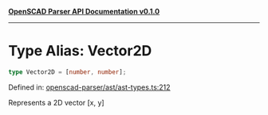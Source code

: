 [**OpenSCAD Parser API Documentation v0.1.0**](../README.md)

***

# Type Alias: Vector2D

```ts
type Vector2D = [number, number];
```

Defined in: [openscad-parser/ast/ast-types.ts:212](https://github.com/holistic-stack/openscad-tree-sitter/blob/57470856b239e8ae819e2b2fa40ff65d8c04912f/packages/openscad-parser/src/lib/openscad-parser/ast/ast-types.ts#L212)

Represents a 2D vector [x, y]
